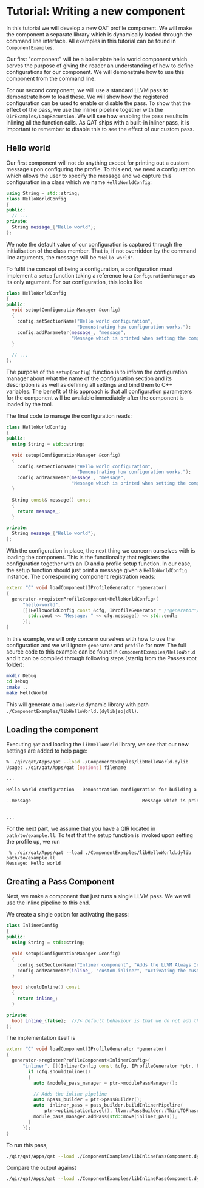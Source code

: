 # Tutorial: Writing a new component

In this tutorial we will develop a new QAT profile component. We will make the component a separate library which is dynamically loaded through the command line interface. All examples in this tutorial can be found in `ComponentExamples`.

Our first "component" will be a boilerplate hello world component which serves the purpose of giving the reader an understanding of how to define configurations for our component. We will demonstrate how to use this component from the command line.

For our second component, we will use a standard LLVM pass to demonstrate how to load these. We will show how the registered configuration can be used to enable or disable the pass. To show that the effect of the pass, we use the inliner pipeline together with the `QirExamples/LoopRecursion`. We will see how enabling the pass results in inlining all the function calls. As QAT ships with a built-in inliner pass, it is important to remember to disable this to see the effect of our custom pass.

## Hello world

Our first component will not do anything except for printing out a custom message upon configuring the profile. To this end, we need a configuration which allows the user to specify the message and we capture this configuration in a class which we name `HelloWorldConfig`:

```c++
using String = std::string;
class HelloWorldConfig
{
public:
  // ...
private:
  String message_{"Hello world"};
};
```

We note the default value of our configuration is captured through the initialisation of the class member. That is, if not overridden by the command line arguments, the message will be `"Hello world"`.

To fulfil the concept of being a configuration, a configuration must implement a `setup` function taking a reference to a `ConfigurationManager` as its only argument. For our configuration, this looks like

```c++
class HelloWorldConfig
{
public:
  void setup(ConfigurationManager &config)
  {
    config.setSectionName("Hello world configuration",
                          "Demonstrating how configuration works.");
    config.addParameter(message_, "message",
                        "Message which is printed when setting the component up.");
  }

  // ...
};
```

The purpose of the `setup(config)` function is to inform the configuration manager about what the name of the configuration section and its description is as well as defining all settings and bind them to C++ variables. The benefit of this approach is that all configuration parameters for the component will be available immediately after the component is loaded by the tool.

The final code to manage the configuration reads:

```c++
class HelloWorldConfig
{
public:
  using String = std::string;

  void setup(ConfigurationManager &config)
  {
    config.setSectionName("Hello world configuration",
                          "Demonstrating how configuration works.");
    config.addParameter(message_, "message",
                        "Message which is printed when setting the component up.");
  }

  String const& message() const
  {
    return message_;
  }

private:
  String message_{"Hello world"};
};
```

With the configuration in place, the next thing we concern ourselves with is loading the component. This is the functionality that registers the configuration together with an ID and a profile setup function. In our case, the setup function should just print a message given a `HelloWorldConfig` instance. The corresponding component registration reads:

```c++
extern "C" void loadComponent(IProfileGenerator *generator)
{
  generator->registerProfileComponent<HelloWorldConfig>(
      "hello-world",
      [](HelloWorldConfig const &cfg, IProfileGenerator * /*generator*/, Profile & /*profile*/) {
        std::cout << "Message: " << cfg.message() << std::endl;
      });
}
```

In this example, we will only concern ourselves with how to use the configuration and we will ignore `generator` and `profile` for now. The full source code to this example can be found in `ComponentExamples/HelloWorld` and it can be compiled through following steps (startig from the Passes root folder):

```sh
mkdir Debug
cd Debug
cmake ..
make HelloWorld
```

This will generate a `HelloWorld` dynamic library with path `./ComponentExamples/libHelloWorld.(dylib|so|dll)`.

## Loading the component

Executing `qat` and loading the `libHelloWorld` library, we see that our new settings are added to help page:

```sh
% ./qir/qat/Apps/qat --load ./ComponentExamples/libHelloWorld.dylib
Usage: ./qir/qat/Apps/qat [options] filename

...

Hello world configuration - Demonstration configuration for building a component boilerplate.

--message                                         Message which is printed when setting the component up. Default: Hello world


...
```

For the next part, we assume that you have a QIR located in `path/to/example.ll`. To test that the setup function is invoked upon setting the profile up, we run

```
 % ./qir/qat/Apps/qat --load ./ComponentExamples/libHelloWorld.dylib path/to/example.ll
Message: Hello world
```

## Creating a Pass Component

Next, we make a component that just runs a single LLVM pass. We we will use the inline pipeline to this end.

We create a single option for activating the pass:

```c++
class InlinerConfig
{
public:
  using String = std::string;

  void setup(ConfigurationManager &config)
  {
    config.setSectionName("Inliner component", "Adds the LLVM Always Inline Pass to the profile");
    config.addParameter(inline_, "custom-inliner", "Activating the custom inliner.");
  }

  bool shouldInline() const
  {
    return inline_;
  }

private:
  bool inline_{false};  ///< Default behaviour is that we do not add the inliner pass
};
```

The implementation itself is

```c++
extern "C" void loadComponent(IProfileGenerator *generator)
{
  generator->registerProfileComponent<InlinerConfig>(
      "inliner", [](InlinerConfig const &cfg, IProfileGenerator *ptr, Profile & /*profile*/) {
        if (cfg.shouldInline())
        {
          auto &module_pass_manager = ptr->modulePassManager();

          // Adds the inline pipeline
          auto &pass_builder = ptr->passBuilder();
          auto  inliner_pass = pass_builder.buildInlinerPipeline(
              ptr->optimisationLevel(), llvm::PassBuilder::ThinLTOPhase::None, ptr->debug());
          module_pass_manager.addPass(std::move(inliner_pass));
        }
      });
}

```

To run this pass,

```sh
./qir/qat/Apps/qat --load ./ComponentExamples/libInlinePassComponent.dylib ../QirExamples/LoopRecursion/QSharpVersion/qir/Example.ll --S --apply --no-always-inline --custom-inliner
```

Compare the output against

```sh
./qir/qat/Apps/qat --load ./ComponentExamples/libInlinePassComponent.dylib ../QirExamples/LoopRecursion/QSharpVersion/qir/Example.ll --S --apply --no-always-inline
```

